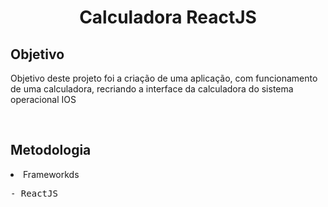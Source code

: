 <h1 align="center">Calculadora ReactJS</h1>

<h2>Objetivo</h2>
<p>Objetivo deste projeto foi a criação de uma aplicação, com funcionamento de uma calculadora, recriando a interface da calculadora do sistema operacional IOS</p>


<br />

<h2>Metodologia</h2>
<li>Frameworkds</li>
<pre>
- ReactJS</pre>